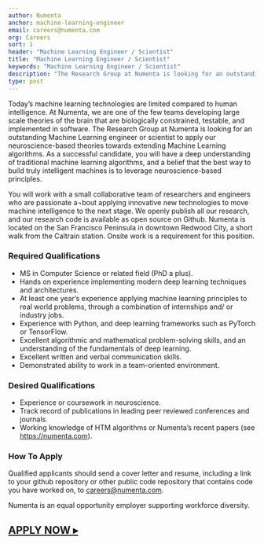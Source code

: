 ```yaml
---
author: Numenta
anchor: machine-learning-engineer
email: careers@numenta.com
org: Careers
sort: 1
header: "Machine Learning Engineer / Scientist"
title: "Machine Learning Engineer / Scientist"
keywords: "Machine Learning Engineer / Scientist"
description: "The Research Group at Numenta is looking for an outstanding Machine Learning engineer or scientist to apply our neuroscience-based theories towards extending Machine Learning algorithms.Qualified applicants should send a cover letter and resume, including a link to your github repository or other public code repository that contains code you have worked on, to careers@numenta.com."
type: post
---
```


Today’s machine learning technologies are limited compared to human intelligence.  At Numenta, we are one of the few teams developing large scale theories of the brain that are biologically constrained, testable, and implemented in software. The Research Group at Numenta is looking for an outstanding Machine Learning engineer or scientist to apply our neuroscience-based theories towards extending Machine Learning algorithms. As a successful candidate, you will have a deep understanding of traditional machine learning algorithms, and a belief that the best way to build truly intelligent machines is to leverage neuroscience-based principles.  

You will work with a small collaborative team of researchers and engineers who are passionate a¬bout applying innovative new technologies to move machine intelligence to the next stage. We openly publish all our research, and our research code is available as open source on Github. Numenta is located on the San Francisco Peninsula in downtown Redwood City, a short walk from the Caltrain station. Onsite work is a requirement for this position.

### Required Qualifications

* MS in Computer Science or related field (PhD a plus).
* Hands on experience implementing modern deep learning techniques and architectures.
* At least one year’s experience applying machine learning principles to real world problems, through a combination of internships and/ or industry jobs.
* Experience with Python, and deep learning frameworks such as PyTorch or TensorFlow.
* Excellent algorithmic and mathematical problem-solving skills, and an understanding of the fundamentals of deep learning.
* Excellent written and verbal communication skills.
* Demonstrated ability to work in a team-oriented environment.

### Desired Qualifications

* Experience or coursework in neuroscience.
* Track record of publications in leading peer reviewed conferences and journals.
* Working knowledge of HTM algorithms or Numenta’s recent papers (see https://numenta.com).

### How To Apply

Qualified applicants should send a cover letter and resume, including a link to your github repository or other public code repository that contains code you have worked on, to [careers@numenta.com](mailto:careers@numenta.com).

Numenta is an equal opportunity employer supporting workforce diversity.


## **[APPLY NOW ▸](mailto:careers@numenta.com)**
